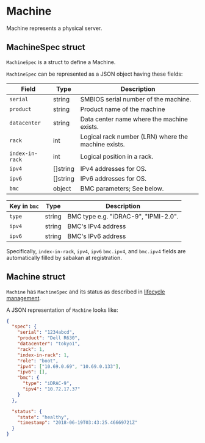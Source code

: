 Machine
=======

Machine represents a physical server.

MachineSpec struct
------------------

`MachineSpec` is a struct to define a Machine.

`MachineSpec` can be represented as a JSON object having these fields:

Field           | Type     | Description
--------------- | -------- | -----------
`serial`        | string   | SMBIOS serial number of the machine.
`product`       | string   | Product name of the machine
`datacenter`    | string   | Data center name where the machine exists.
`rack`          | int      | Logical rack number (LRN) where the machine exists.
`index-in-rack` | int      | Logical position in a rack.
`ipv4`          | []string | IPv4 addresses for OS.
`ipv6`          | []string | IPv6 addresses for OS.
`bmc`           | object   | BMC parameters; See below.

Key in `bmc`    | Type   | Description
--------------- | ------ | -----------
`type`          | string | BMC type e.g. "iDRAC-9", "IPMI-2.0".
`ipv4`          | string | BMC's IPv4 address
`ipv6`          | string | BMC's IPv6 address

Specifically, `index-in-rack`, `ipv4`, `ipv6` `bmc.ipv4`, and `bmc.ipv4` fields
are automatically filled by sabakan at registration.

Machine struct
--------------

`Machine` has `MachineSpec` and its status as described in [lifecycle management](lifecycle.md).

A JSON representation of `Machine` looks like:

```json
{
  "spec": {
    "serial": "1234abcd",
    "product": "Dell R630",
    "datacenter": "tokyo1",
    "rack": 1,
    "index-in-rack": 1,
    "role": "boot",
    "ipv4": ["10.69.0.69", "10.69.0.133"],
    "ipv6": [],
    "bmc": {
      "type": "iDRAC-9",
      "ipv4": "10.72.17.37"
    }
  },

  "status": {
    "state": "healthy",
    "timestamp": "2018-06-19T03:43:25.46669721Z"
  }
}
```
